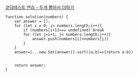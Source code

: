 [코딩테스트 연습 - 두개 뽑아서 더하기](https://school.programmers.co.kr/learn/courses/30/lessons/68644)

```
function solution(numbers) {
    var answer = [];
    for (let i = 0; i< numbers.length;i++){
        if (numbers[i+1]=== undefined) break
        for (let j=i+1; j< numbers.length;j++){
            answer.push(numbers[i]+numbers[j])
        }
    }
    answer=[...new Set(answer)].sort((a,b)=>{return a-b})
        
    
    return answer;
}
```
